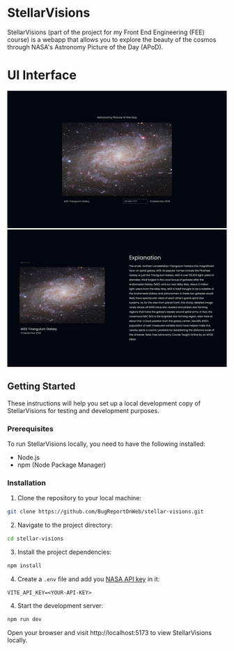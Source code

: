 # StellarVisions

StellarVisions (part of the project for my Front End Engineering (FEE) course) is a webapp that allows you to explore the beauty of the cosmos through NASA's Astronomy Picture of the Day (APoD).

# UI Interface
<div align="center">
    <img src="assets/main.png" alt="Home page">
    <img src="assets/details.png" alt="Details page">
</div>

## Getting Started

These instructions will help you set up a local development copy of StellarVisions for testing and development purposes.

### Prerequisites

To run StellarVisions locally, you need to have the following installed:

- Node.js
- npm (Node Package Manager)

### Installation

1. Clone the repository to your local machine:

```bash
git clone https://github.com/BugReportOnWeb/stellar-visions.git
```

2. Navigate to the project directory:
```bash
cd stellar-visions
```

3. Install the project dependencies:
```bash
npm install
```

4. Create a `.env` file and add you [NASA API key](https://api.nasa.gov) in it:
```
VITE_API_KEY=<YOUR-API-KEY>
```

4. Start the development server:
```bash
npm run dev
```

Open your browser and visit http://localhost:5173 to view StellarVisions locally.

